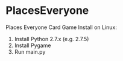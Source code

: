 # PlacesEveryone
Places Everyone Card Game
Install on Linux:
1. Install Python 2.7.x (e.g. 2.7.5)
2. Install Pygame
3. Run main.py
